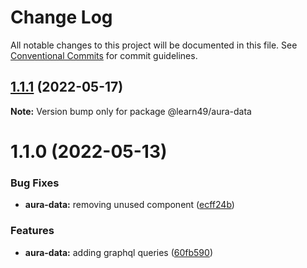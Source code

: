 # Change Log

All notable changes to this project will be documented in this file.
See [Conventional Commits](https://conventionalcommits.org) for commit guidelines.

## [1.1.1](https://github.com/learn49/learn49/compare/@learn49/aura-data@1.1.0...@learn49/aura-data@1.1.1) (2022-05-17)

**Note:** Version bump only for package @learn49/aura-data





# 1.1.0 (2022-05-13)


### Bug Fixes

* **aura-data:** removing unused component ([ecff24b](https://github.com/learn49/learn49/commit/ecff24bde16eee873174ac07a7c26d2af2233d87))


### Features

* **aura-data:** adding graphql queries ([60fb590](https://github.com/learn49/learn49/commit/60fb590cbca14e1404c96b37701a392c8f2dbcae))
